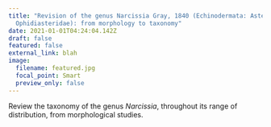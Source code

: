```yaml
---
title: "Revision of the genus Narcissia Gray, 1840 (Echinodermata: Asteroidea:
  Ophidiasteridae): from morphology to taxonomy"
date: 2021-01-01T04:24:04.142Z
draft: false
featured: false
external_link: blah
image:
  filename: featured.jpg
  focal_point: Smart
  preview_only: false
---
```

Review the taxonomy of the genus *Narcissia*, throughout its range of distribution, from morphological studies.